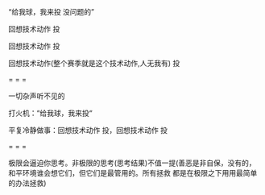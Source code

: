 
“给我球，我来投 没问题的”

回想技术动作 投

回想技术动作 投

回想技术动作(整个赛季就是这个技术动作,人无我有) 投

= = =

一切杂声听不见的

打火机：“给我球，我来投“

平复冷静做事：回想技术动作 投，回想技术动作 投

= = =

极限会逼迫你思考。非极限的思考(思考结果)不值一提(善恶是非自保，没有的，和平环境谁会想它们，但它们是最管用的。所有拯救 都是在极限之下用用最简单的办法拯救)




